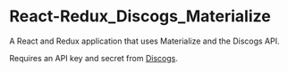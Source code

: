 # React-Redux_Discogs_Materialize
A React and Redux application that uses Materialize and the Discogs API.

Requires an API key and secret from [Discogs](https://www.discogs.com/developers/).
